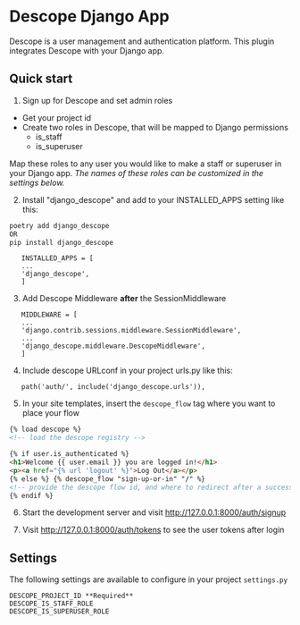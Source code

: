 # Descope Django App

Descope is a user management and authentication platform.
This plugin integrates Descope with your Django app.

## Quick start

1. Sign up for Descope and set admin roles

- Get your project id
- Create two roles in Descope, that will be mapped to Django permissions
  - is_staff
  - is_superuser

Map these roles to any user you would like to make a staff or superuser in your Django app.
_The names of these roles can be customized in the settings below._

2. Install "django_descope" and add to your INSTALLED_APPS setting like this:

```bash
poetry add django_descope
OR
pip install django_descope
```

```
   INSTALLED_APPS = [
   ...
   'django_descope',
   ]
```

3. Add Descope Middleware **after** the SessionMiddleware

```
   MIDDLEWARE = [
   ...
   'django.contrib.sessions.middleware.SessionMiddleware',
   ...
   'django_descope.middleware.DescopeMiddleware',
   ]
```

4. Include descope URLconf in your project urls.py like this:

```
   path('auth/', include('django_descope.urls')),
```

5. In your site templates, insert the `descope_flow` tag where you want to place your flow

```html
{% load descope %}
<!-- load the descope registry -->

{% if user.is_authenticated %}
<h1>Welcome {{ user.email }} you are logged in!</h1>
<p><a href="{% url 'logout' %}">Log Out</a></p>
{% else %} {% descope_flow "sign-up-or-in" "/" %}
<!-- provide the descope flow id, and where to redirect after a successful login-->
{% endif %}
```

6. Start the development server and visit http://127.0.0.1:8000/auth/signup

7. Visit http://127.0.0.1:8000/auth/tokens to see the user tokens after login

## Settings

The following settings are available to configure in your project `settings.py`

```
DESCOPE_PROJECT_ID **Required**
DESCOPE_IS_STAFF_ROLE
DESCOPE_IS_SUPERUSER_ROLE
```
